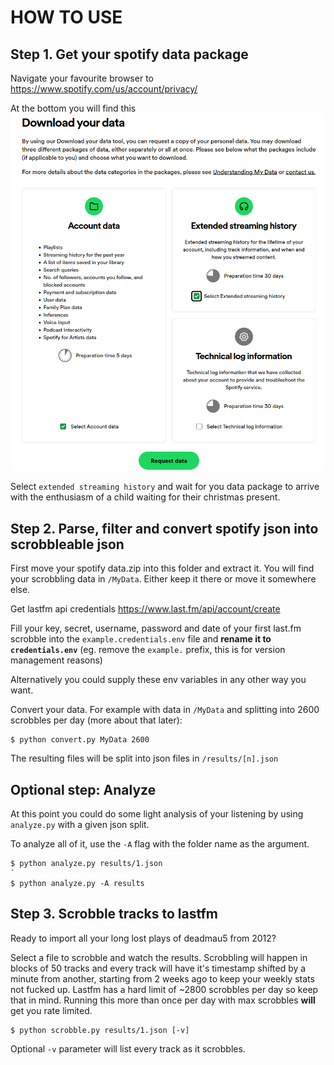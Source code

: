 # HOW TO USE

## Step 1. Get your spotify data package

Navigate your favourite browser to https://www.spotify.com/us/account/privacy/

At the bottom you will find this ![spotify image](docs/spotify_data_package.png)

Select `extended streaming history` and wait for you data package to arrive with the enthusiasm of a child waiting for their christmas present.

## Step 2. Parse, filter and convert spotify json into scrobbleable json

First move your spotify data.zip into this folder and extract it. You will find your scrobbling data in `/MyData`. Either keep it there or move it somewhere else.

Get lastfm api credentials https://www.last.fm/api/account/create

Fill your key, secret, username, password and date of your first last.fm scrobble into the `example.credentials.env` file and **rename it to `credentials.env`** (eg. remove the `example.` prefix, this is for version management reasons)

Alternatively you could supply these env variables in any other way you want.

Convert your data. For example with data in `/MyData` and splitting into 2600 scrobbles per day (more about that later):
```
$ python convert.py MyData 2600
```

The resulting files will be split into json files in `/results/[n].json`

## Optional step: Analyze

At this point you could do some light analysis of your listening by using `analyze.py` with a given json split.

To analyze all of it, use the `-A` flag with the folder name as the argument.

```
$ python analyze.py results/1.json
`
$ python analyze.py -A results
```

## Step 3. Scrobble tracks to lastfm

Ready to import all your long lost plays of deadmau5 from 2012?

Select a file to scrobble and watch the results. Scrobbling will happen in blocks of 50 tracks and every track will have it's timestamp shifted by a minute from another, starting from 2 weeks ago to keep your weekly stats not fucked up. Lastfm has a hard limit of ~2800 scrobbles per day so keep that in mind. Running this more than once per day with max scrobbles **will** get you rate limited.

```
$ python scrobble.py results/1.json [-v]
```

Optional `-v` parameter will list every track as it scrobbles.
